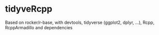 # tidyveRcpp

Based on rocker/r-base, with devtools, tidyverse (ggplot2, dplyr, ...), Rcpp, RcppArmadillo and dependencies

